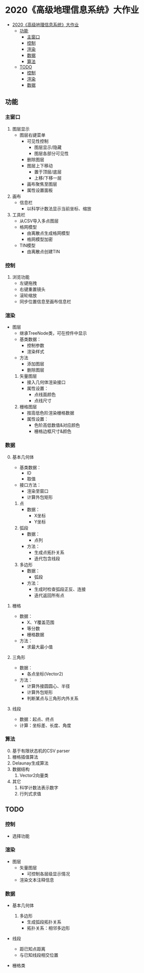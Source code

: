 # 2020《高级地理信息系统》大作业
- [2020《高级地理信息系统》大作业](#2020高级地理信息系统大作业)
    - [功能](#功能)
        - [主窗口](#主窗口)
        - [控制](#控制)
        - [渲染](#渲染)
        - [数据](#数据)
        - [算法](#算法)
    - [TODO](#todo)
        - [控制](#控制-1)
        - [渲染](#渲染-1)
        - [数据](#数据-1)

## 功能

### 主窗口
1. 图层显示
    * 图层右键菜单
        * 可见性控制
            * 图层显示/隐藏
            * 图层各部分可见性
        * 删除图层
        * 图层上下移动
            * 置于顶层/底层
            * 上移/下移一层
        * 画布聚焦至图层
        * 属性设置面板
1. 画布
    * 信息栏
        * 以科学计数法显示当前坐标、缩放
1. 工具栏
    * 从CSV导入多点图层
    * 格网模型
        * 由离散点生成格网模型
        * 格网模型加密
    * TIN模型
        * 由离散点创建TIN

### 控制
1. 浏览功能
    * 左键拖拽
    * 右键重置镜头
    * 滚轮缩放
    * 同步位置信息至画布信息栏

### 渲染
* 图层
    * 继承TreeNode类，可在控件中显示
    * 基类数据：
        * 控制参数
        * 渲染样式
    * 方法
        * 添加图层
        * 删除图层
    1. 矢量图层
        * 接入几何体渲染接口
		* 属性设置：
			* 点线面颜色
			* 点线尺寸
    1. 栅格图层
        * 按高低色阶渲染栅格数据
        * 属性设置：
            * 色阶高低数值&对应颜色
            * 栅格边框尺寸&颜色

### 数据
0. 基本几何体
    * 基类数据：
        * ID
        * 取值
    * 接口方法：
        * 渲染至窗口
        * 计算外包矩形
    1. 点
        * 数据：
            * X坐标
            * Y坐标
    1. 弧段
        * 数据：
            * 点列
        * 方法：
            * 生成点拓扑关系
            * 迭代包含线段
    1. 多边形
        * 数据：
            * 弧段
        * 方法：
            * 生成时检查弧段正反、连接
            * 迭代返回所有点

1. 栅格
    * 数据：
        * X、Y覆盖范围
        * 等分数
        * 栅格数据
    * 方法：
        * 求最大最小值

1. 三角形
    * 数据：
        * 各点坐标(Vector2)
    * 方法：
        * 计算外接圆圆心、半径
        * 计算外包矩形
        * 判断某点与三角形内外关系

1. 线段
    * 数据：起点、终点
    * 计算：坐标差、长度、角度

### 算法
0. 基于有限状态机的CSV parser
1. 栅格插值算法
2. Delaunay生成算法
3. 数据结构
    1. Vector2向量类
4. 其它
    1. 科学计数法表示数字
    2. 行列式求值

## TODO
### 控制
* 选择功能

### 渲染
* 图层
    * 矢量图层
        * 可控制各层级显示情况
    * 渲染文本注释信息

### 数据
* 基本几何体
    1. 多边形
        * 生成弧段拓扑关系
        * 拓扑关系：相邻多边形

* 线段
    * 距已知点距离
    * 与已知线段相交位置

* 栅格类